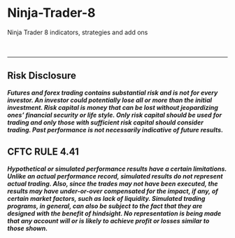 # Ninja-Trader-8
Ninja Trader 8  indicators, strategies and add ons
<br />
<br />
<br />

***

## Risk Disclosure

***Futures and forex trading contains substantial risk and is not for every investor. An investor could potentially lose all or more than the initial investment. Risk capital is money that can be lost without jeopardizing ones’ financial security or life style. Only risk capital should be used for trading and only those with sufficient risk capital should consider trading. Past performance is not necessarily indicative of future results.***
<br />

## CFTC RULE 4.41

***Hypothetical or simulated performance results have a certain limitations. Unlike an actual performance record, simulated results do not represent actual trading. Also, since the trades may not have been executed, the results may have under-or-over compensated for the impact, if any, of certain market factors, such as lack of liquidity. Simulated trading programs, in general, can also be subject to the fact that they are designed with the benefit of hindsight. No representation is being made that any account will or is likely to achieve profit or losses similar to those shown.***
